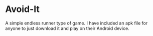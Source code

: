 # Avoid-It
 
A simple endless runner type of game. I have included an apk file for anyone to just download it and play on their Android device.
